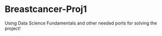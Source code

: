 # Breastcancer-Proj1
Using Data Science Fundamentals and other needed ports for solving the project!
